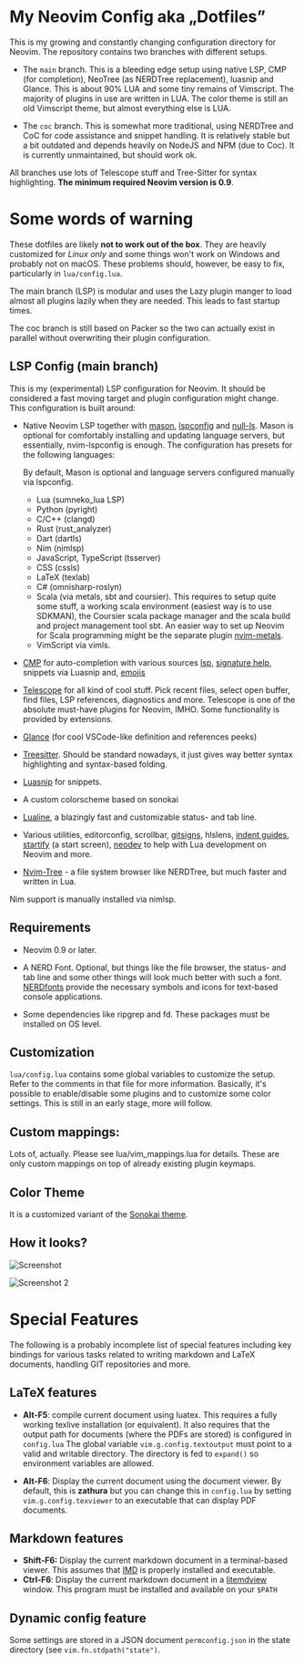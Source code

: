 # My Neovim Config aka „Dotfiles”

This is my growing and constantly changing configuration directory for Neovim. The repository contains 
two branches with different setups.

- The `main` branch. This is a bleeding edge setup using native LSP, CMP (for completion), NeoTree 
  (as NERDTree replacement), luasnip and Glance. This is about 90% LUA and some tiny remains of 
  Vimscript. The majority of plugins in use are written in LUA. The color theme is still an old Vimscript 
  theme, but almost everything else is LUA.

- The `coc` branch. This is somewhat more traditional, using NERDTree and CoC for code assistance and 
  snippet handling. It is  relatively stable but a bit outdated and depends heavily on NodeJS and NPM 
  (due to Coc). It is currently unmaintained, but should work ok.

All branches use lots of Telescope stuff and Tree-Sitter for syntax highlighting. **The minimum required 
Neovim version is 0.9**.

# Some words of warning

These dotfiles are likely **not to work out of the box**. They are heavily customized for *Linux only* 
and some things won't work on Windows and probably not on macOS. These problems should, however, be easy 
to fix, particularly in `lua/config.lua`.

The main branch (LSP) is modular and uses the Lazy plugin manger to load almost all plugins lazily when 
they are needed. This leads to fast startup times.

The coc branch is still based on Packer so the two can actually exist in parallel without overwriting 
their plugin configuration.

## LSP Config (main branch)

This is my (experimental) LSP configuration for Neovim. It should be considered a fast moving target and 
plugin configuration might change. This configuration is built around:

* Native Neovim LSP together with [mason](https://github.com/williamboman/mason.nvim), 
  [lspconfig](https://github.com/neovim/nvim-lspconfig) and 
  [null-ls](https://github.com/jose-elias-alvarez/null-ls.nvim). Mason is optional for comfortably
  installing and updating language servers, but essentially, nvim-lspconfig is enough.
  The configuration has presets for the following languages:

  By default, Mason is optional and language servers configured manually via lspconfig.

  * Lua (sumneko_lua LSP)
  * Python (pyright)
  * C/C++  (clangd)
  * Rust   (rust_analyzer)
  * Dart   (dartls)
  * Nim    (nimlsp)
  * JavaScript, TypeScript (tsserver)
  * CSS    (cssls)
  * LaTeX  (texlab)
  * C# (omnisharp-roslyn)
  * Scala (via metals, sbt and coursier). This requires to setup quite some stuff, a working scala 
    environment (easiest way is to use SDKMAN), the Coursier scala package manager and the scala build 
    and project management tool sbt. An easier way to set up Neovim for Scala programming might be the 
    separate plugin [nvim-metals](https://github.com/scalameta/nvim-metals).
  * VimScript via vimls.


* [CMP](https://github.com/hrsh7th/nvim-cmp) for auto-completion with various sources 
  [lsp](https://github.com/hrsh7th/cmp-nvim-lsp), [signature 
  help](https://github.com/hrsh7th/cmp-nvim-lsp-signature-help), snippets via Luasnip and, 
  [emojis](https://github.com/hrsh7th/cmp-emoji) 

* [Telescope](https://github.com/nvim-telescope/telescope.nvim) for all kind of cool stuff. Pick recent 
  files, select open buffer, find files, LSP references, diagnostics and more. Telescope is one of the 
  absolute must-have plugins for Neovim, IMHO. Some functionality is provided by extensions.

* [Glance](https://github.com/DNLHC/glance.nvim) (for cool VSCode-like definition and references peeks)

* [Treesitter](https://github.com/nvim-treesitter). Should be standard nowadays, it just gives way better 
  syntax highlighting and syntax-based folding.

* [Luasnip](https://github.com/L3MON4D3/LuaSnip) for snippets.

* A custom colorscheme based on sonokai

* [Lualine](https://github.com/nvim-lualine/lualine.nvim), a blazingly fast and customizable status- and 
  tab line.

* Various utilities, editorconfig, scrollbar, [gitsigns](https://github.com/lewis6991/gitsigns.nvim), 
  hlslens, [indent guides](https://github.com/lukas-reineke/indent-blankline.nvim), 
  [startify](https://github.com/mhinz/vim-startify) (a start screen), 
  [neodev](https://github.com/folke/neodev.nvim) to help with Lua development on Neovim and more.

* [Nvim-Tree](https://github.com/nvim-tree/nvim-tree.luam) - a file system browser like NERDTree, but 
  much faster and written in Lua.

Nim support is manually installed via nimlsp.

## Requirements

* Neovim 0.9 or later.

* A NERD Font. Optional, but things like the file browser, the status- and tab line and some other things 
  will look much better with such a font. [NERDfonts](https://www.nerdfonts.com/) provide the necessary 
  symbols and icons for text-based console applications.

* Some dependencies like ripgrep and fd. These packages must be installed on OS level.

## Customization

`lua/config.lua` contains some global variables to customize the setup. Refer to the comments in that 
file for more information. Basically, it's possible to enable/disable some plugins and to customize some 
color settings. This is still in an early stage, more will follow.

## Custom mappings:

Lots of, actually. Please see lua/vim_mappings.lua for details. These are only custom mappings on top of 
already existing plugin keymaps.

## Color Theme

It is a customized variant of the [Sonokai theme](https://github.com/sainnhe/sonokai).

## How it looks?

![Screenshot](https://i.imgur.com/oz21okb.png)

![Screenshot 2](https://i.imgur.com/lXvfJQk.png)


# Special Features

The following is a probably incomplete list of special features including key bindings for various tasks 
related to writing markdown and LaTeX documents, handling GIT repositories and more.

## LaTeX features

* **Alt-F5**: compile current document using luatex. This requires a fully working texlive installation (or 
  equivalent). It also requires that the output path for documents (where the PDFs are stored) is 
  configured in `config.lua` The global variable `vim.g.config.textoutput` must point to a valid and 
  writable directory. The directory is fed to `expand()` so environment variables are allowed.

* **Alt-F6**: Display the current document using the document viewer. By default, this is **zathura** but 
  you can change this in `config.lua` by setting `vim.g.config.texviewer` to an executable that can 
  display PDF documents.

## Markdown features

* **Shift-F6:** Display the current markdown document in a terminal-based viewer. This assumes that 
  [IMD](https://github.com/Noah-Arcouette/imd) is properly installed and
  executable.
* **Ctrl-F6**: Display the current markdown document in a 
  [litemdview](https://notabug.org/g0tsu/litemdview) window. This program must be installed and available 
  on your `$PATH`

## Dynamic config feature

  Some settings are stored in a JSON document `permconfig.json` in the state directory (see 
  `vim.fn.stdpath("state")`.
